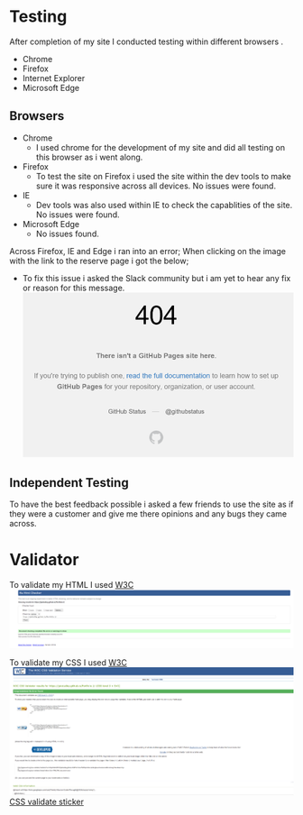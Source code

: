 # Testing 
After completion of my site I conducted testing within different browsers .
- Chrome
- Firefox 
- Internet Explorer 
- Microsoft Edge 

## Browsers 
- Chrome 
  - I used chrome for the development of my site and did all testing on this browser as i went along. 
- Firefox 
  - To test the site on Firefox i used the site within the dev tools to make sure it was responsive across all devices. No issues were found.
- IE 
  - Dev tools was also used within IE to check the capablities of the site. No issues were found.
- Microsoft Edge 
  - No issues found. 

Across Firefox, IE and Edge i ran into an error; When clicking on the image with the link to the reserve page i got the below; 
- To fix this issue i asked the Slack community but i am yet to hear any fix or reason for this message. 
![Error 404](assets/docs/images/error-display.png) 

## Independent Testing 
To have the best feedback possible i asked a few friends to use the site as if they were a customer and give me there opinions and any bugs they came across. 


# Validator 
To validate my HTML I used [W3C](https://validator.w3.org/) 
![Validate HTML](assets/docs/images/html-validate.png)

To validate my CSS I used [W3C](https://jigsaw.w3.org/css-validator/)
![CSS validator](assets/docs/images/css-validate.png)
[CSS validate sticker](https://jigsaw.w3.org/css-validator/check/referer)



    